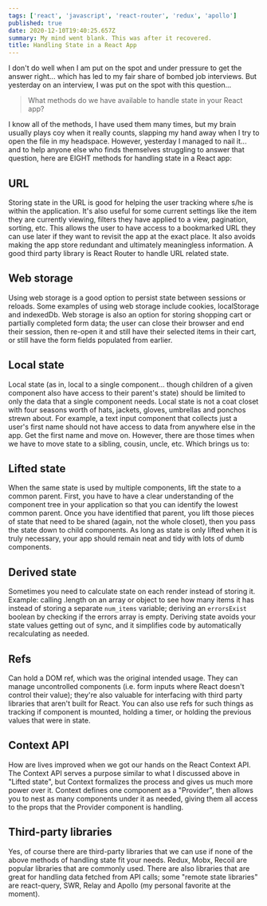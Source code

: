 ```yaml
---
tags: ['react', 'javascript', 'react-router', 'redux', 'apollo']
published: true
date: 2020-12-10T19:40:25.657Z
summary: My mind went blank. This was after it recovered.
title: Handling State in a React App
---
```


I don't do well when I am put on the spot and under pressure to get the answer right... which has led to my fair share of bombed job interviews. But yesterday on an interview, I was put on the spot with this question...

> What methods do we have available to handle state in your React app?

I know all of the methods, I have used them many times, but my brain usually plays coy when it really counts, slapping my hand away when I try to open the file in my headspace. However, yesterday I managed to nail it... and to help anyone else who finds themselves struggling to answer that question, here are EIGHT methods for handling state in a React app:

## URL

Storing state in the URL is good for helping the user tracking where s/he is within the application. It's also useful for some current settings like the item they are currently viewing, filters they have applied to a view, pagination, sorting, etc. This allows the user to have access to a bookmarked URL they can use later if they want to revisit the app at the exact place. It also avoids making the app store redundant and ultimately meaningless information. A good third party library is React Router to handle URL related state.

## Web storage

Using web storage is a good option to persist state between sessions or reloads. Some examples of using web storage include cookies, localStorage and indexedDb. Web storage is also an option for storing shopping cart or partially completed form data; the user can close their browser and end their session, then re-open it and still have their selected items in their cart, or still have the form fields populated from earlier.

## Local state

Local state (as in, local to a single component... though children of a given component also have access to their parent's state) should be limited to only the data that a single component needs. Local state is not a coat closet with four seasons worth of hats, jackets, gloves, umbrellas and ponchos strewn about. For example, a text input component that collects just a user's first name should not have access to data from anywhere else in the app. Get the first name and move on. However, there are those times when we have to move state to a sibling, cousin, uncle, etc. Which brings us to:

## Lifted state

When the same state is used by multiple components, lift the state to a common parent. First, you have to have a clear understanding of the component tree in your application so that you can identify the lowest common parent. Once you have identified that parent, you lift those pieces of state that need to be shared (again, not the whole closet), then you pass the state down to child components. As long as state is only lifted when it is truly necessary, your app should remain neat and tidy with lots of dumb components.

## Derived state

Sometimes you need to calculate state on each render instead of storing it. Example: calling .length on an array or object to see how many items it has instead of storing a separate `num_items` variable; deriving an `errorsExist` boolean by checking if the errors array is empty. Deriving state avoids your state values getting out of sync, and it simplifies code by automatically recalculating as needed.

## Refs

Can hold a DOM ref, which was the original intended usage. They can manage uncontrolled components (i.e. form inputs where React doesn't control their value); they're also valuable for interfacing with third party libraries that aren't built for React. You can also use refs for such things as tracking if component is mounted, holding a timer, or holding the previous values that were in state.

## Context API

How are lives improved when we got our hands on the React Context API. The Context API serves a purpose similar to what I discussed above in "Lifted state", but Context formalizes the process and gives us much more power over it. Context defines one component as a "Provider", then allows you to nest as many components under it as needed, giving them all access to the props that the Provider component is handling.

## Third-party libraries

Yes, of course there are third-party libraries that we can use if none of the above methods of handling state fit your needs. Redux, Mobx, Recoil are popular libraries that are commonly used. There are also libraries that are great for handling data fetched from API calls; some "remote state libraries" are react-query, SWR, Relay and Apollo (my personal favorite at the moment).
